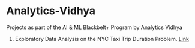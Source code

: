 # Analytics-Vidhya
Projects as part of the AI &amp; ML Blackbelt+ Program by Analytics Vidhya

1. Exploratory Data Analysis on the NYC Taxi Trip Duration Problem. [Link]()
